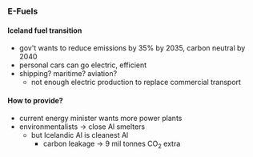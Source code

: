 ### E-Fuels
#### Iceland fuel transition
- gov't wants to reduce emissions by 35% by 2035, carbon neutral by 2040
- personal cars can go electric, efficient
- shipping? maritime? aviation?
	- not enough electric production to replace commercial transport
#### How to provide?
- current energy minister wants more power plants
- environmentalists -> close Al smelters
	- but Icelandic Al is cleanest Al
		- carbon leakage -> 9 mil tonnes CO<sub>2</sub> extra

